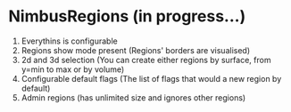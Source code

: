 # NimbusRegions (in progress...)
  1. Everythins is configurable
  2. Regions show mode present (Regions' borders are visualised)
  3. 2d and 3d selection (You can create either regions by surface, from y=min to max or by volume)
  4. Configurable default flags (The list of flags that would a new region by default)
  5. Admin regions (has unlimited size and ignores other regions)
